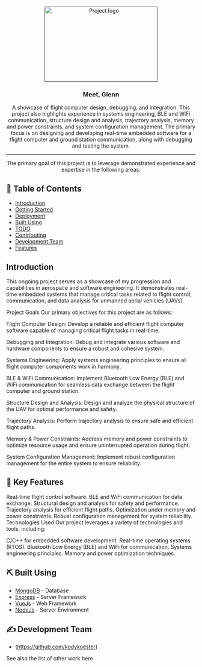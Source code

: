 <p align="center">
  <a href="" rel="noopener">
 <img width=300px height=200px src="" alt="Project logo"></a>
</p>

<h3 align="center">Meet, Glenn</h3>

<div align="center">
<a name = "about"></a>
A showcase of flight computer design, debugging, and integration. This project also highlights experience in systems engineering, BLE and WiFi communication, structure design and analysis, trajectory analysis, memory and power constraints, and system configuration management. The primary focus is on designing and developing real-time embedded software for a flight computer and ground station communication, along with debugging and testing the system.
</div>

---

<p align="center"> The primary goal of this project is to leverage demonstrated experience and expertise in the following areas:
    <br> 
</p>

## 📝 Table of Contents
- [Introduction](#introduction)
- [Getting Started](#getting_started)
- [Deployment](#deployment)
- [Built Using](#built_using)
- [TODO](../TODO.md)
- [Contributing](../CONTRIBUTING.md)
- [Development Team](#designer)
- [Features](#features)



## Introduction <a name = "introduction"></a>
This ongoing project serves as a showcase of my progression and capabilities in aerospace and software engineering. It demonstrates real-time embedded systems that manage critical tasks related to flight control, communication, and data analysis for unmanned aerial vehicles (UAVs).

Project Goals
Our primary objectives for this project are as follows:

Flight Computer Design: Develop a reliable and efficient flight computer software capable of managing critical flight tasks in real-time.

Debugging and Integration: Debug and integrate various software and hardware components to ensure a robust and cohesive system.

Systems Engineering: Apply systems engineering principles to ensure all flight computer components work in harmony.

BLE & WiFi Communication: Implement Bluetooth Low Energy (BLE) and WiFi communication for seamless data exchange between the flight computer and ground station.

Structure Design and Analysis: Design and analyze the physical structure of the UAV for optimal performance and safety.

Trajectory Analysis: Perform trajectory analysis to ensure safe and efficient flight paths.

Memory & Power Constraints: Address memory and power constraints to optimize resource usage and ensure uninterrupted operation during flight.

System Configuration Management: Implement robust configuration management for the entire system to ensure reliability.

## 🎉 Key Features <a name = "features"></a>
Real-time flight control software.
BLE and WiFi communication for data exchange.
Structural design and analysis for safety and performance.
Trajectory analysis for efficient flight paths.
Optimization under memory and power constraints.
Robust configuration management for system reliability.
Technologies Used
Our project leverages a variety of technologies and tools, including:

C/C++ for embedded software development.
Real-time operating systems (RTOS).
Bluetooth Low Energy (BLE) and WiFi for communication.
Systems engineering principles.
Memory and power optimization techniques.

## ⛏️ Built Using <a name = "built_using"></a>
- [MongoDB](https://www.mongodb.com/) - Database
- [Express](https://expressjs.com/) - Server Framework
- [VueJs](https://vuejs.org/) - Web Framework
- [NodeJs](https://nodejs.org/en/) - Server Environment

## ✍️ Development Team <a name = "designer"></a>
- (https://github.com/kodykoester)

See also the list of other work here

